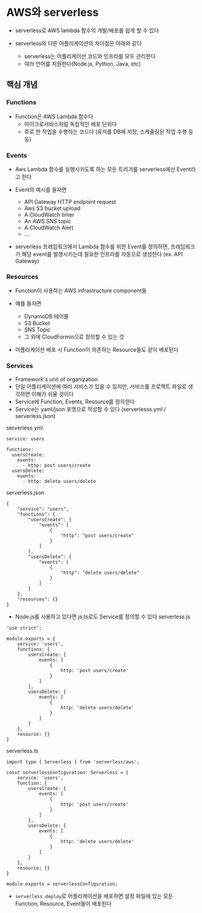 # AWS와 serverless

* serverless로 AWS lambda 함수의 개발/배포를 쉽게 할 수 있다

* serverless와 다른 어플리케이션의 차이점은 아래와 같다
    * serverless는 어플리케이션 코드와 인프라를 모두 관리한다
    * 여러 언어를 지원한다(Node.js, Python, Java, etc)

## 핵심 개념

### Functions

* Function은 AWS Lambda 함수다
    * 마이크로서비스처럼 독립적인 배포 단위다
    * 주로 한 작업을 수행하는 코드다 (유저를 DB에 저장, 스케줄링된 작업 수행 등등)

### Events

* Aws Lambda 함수를 실행시키도록 하는 모든 트리거를 serverless에선 Event라고 한다
* Event의 예시를 들자면
    * API Gateway HTTP endpoint request
    * Aws S3 bucket upload
    * A CloudWatch timer
    * An AWS SNS topic
    * A CloudWatch Alert
    * ...

* serverless 프레임워크에서 Lambda 함수를 위한 Event를 정의하면, 프레임워크가 해당 event를 발생시키는데 필요한 인프라를 자동으로 생성한다 (ex. API Gateway)

### Resources

* Function이 사용하는 AWS infrastructure component들
* 예를 들자면
    * DynamoDB 테이블
    * S3 Bucket
    * SNS Topic
    * 그 외에 CloudFormin으로 정의할 수 있는 것

* 어플리케이션 배포 시 Function이 의존하는 Resource들도 같이 배포된다

### Services

* Framework's unit of organization
* 단일 어플리케이션에 여러 서비스가 있을 수 있지만, 서비스를 프로젝트 파일로 생각하면 이해가 쉬울 것이다
* Service에 Function, Events, Resource를 정의한다
* Service는 yaml/json 포맷으로 적성할 수 있다
    (serverlesss.yml / serverless.json)

serverless.yml
```
service: users

functions:
  usersCreate:
    events:
      - http: post users/create
  usersDelete:
    events:
      - http: delete users/delete
```

serverless.json
```
{
    "service": "users",
    "functions": {
        "usersCreate": {
            "events": [
                {
                    "http": "post users/create"
                }
            ]
        },
        "usersDelete": {
            "events": [
                {
                    "http": "delete users/delete"
                }
            ]
        }
    },
    "resources": {}
}
```

* Node.js를 사용하고 있다면 js,ts로도 Service를 정의할 수 있다
serverless.js
```
'use strict';

module.exports = {
    service: 'users',
    functions: {
        usersCreate: {
            events: [
                {
                    http: 'post users/create'
                }
            ]
        },
        usersDelete: {
            events: [
                {
                    http: 'delete users/delete'
                }
            ]
        }
    },
    resource: {}
}
```

serverless.ts
```
import type { Serverless } from 'serverless/aws';

const serverlessConfiguration: Serverless = {
    service: 'users',
    function: {
        usersCreate: {
            events: [
                {
                    http: 'post users/create'
                }
            ]
        },
        usersDelete: {
            events: [
                {
                    http: 'delete users/delete'
                }
            ]
        }
    },
    resource; {}
}

module.exports = serverlessConfiguration;
```

* `serverless deploy`로 어플리케이션을 배포하면 설정 파일에 있는 모든 Function, Resource, Event들이 배포된다
